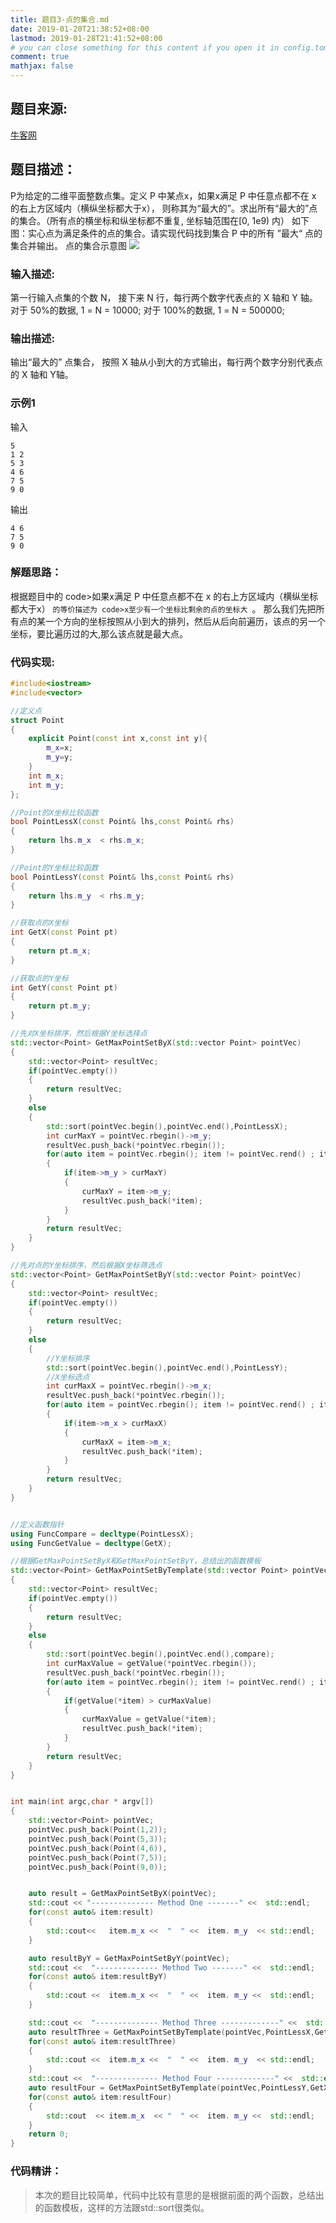 ```yaml
---
title: 题目3-点的集合.md
date: 2019-01-20T21:38:52+08:00
lastmod: 2019-01-28T21:41:52+08:00
# you can close something for this content if you open it in config.toml.
comment: true
mathjax: false
---
```


## 题目来源:    

[牛客网](https://www.nowcoder.com/questionTerminal/f652bf7904bf4905804fa3bc347fdd2a)

## 题目描述：    

P为给定的二维平面整数点集。定义 P 中某点x，如果x满足 P 中任意点都不在 x 的右上方区域内（横纵坐标都大于x），
则称其为“最大的”。求出所有“最大的”点的集合。（所有点的横坐标和纵坐标都不重复, 坐标轴范围在[0, 1e9) 内）
如下图：实心点为满足条件的点的集合。请实现代码找到集合 P 中的所有 ”最大“ 点的集合并输出。
点的集合示意图
![](https://www.dennisthink.com/image/2019/01/point_position.jpg)

### 输入描述:    

第一行输入点集的个数 N， 接下来 N 行，每行两个数字代表点的 X 轴和 Y 轴。
对于 50%的数据,  1  = N  = 10000;
对于 100%的数据, 1  = N  = 500000;

### 输出描述:    

输出“最大的” 点集合， 按照 X 轴从小到大的方式输出，每行两个数字分别代表点的 X 轴和 Y轴。

### 示例1    

输入

```console {linenos=table}
5
1 2
5 3
4 6
7 5
9 0
```


输出

```console {linenos=table}
4 6
7 5
9 0
```


### 解题思路：    

根据题目中的 code>如果x满足 P 中任意点都不在 x 的右上方区域内（横纵坐标都大于x） ```的等价描述为 code>x至少有一个坐标比剩余的点的坐标大 ```。
那么我们先把所有点的某一个方向的坐标按照从小到大的排列，然后从后向前遍历，该点的另一个坐标，要比遍历过的大,那么该点就是最大点。

### 代码实现:    

```cpp {linenos=table}
#include<iostream>
#include<vector>

//定义点
struct Point
{
    explicit Point(const int x,const int y){
        m_x=x;
        m_y=y;
    }
    int m_x;
    int m_y;
};

//Point的X坐标比较函数
bool PointLessX(const Point& lhs,const Point& rhs)
{
    return lhs.m_x  < rhs.m_x;
}

//Point的Y坐标比较函数
bool PointLessY(const Point& lhs,const Point& rhs)
{
    return lhs.m_y  < rhs.m_y;
}

//获取点的X坐标
int GetX(const Point pt)
{
    return pt.m_x;
}

//获取点的Y坐标
int GetY(const Point pt)
{
    return pt.m_y;
}

//先对X坐标排序，然后根据Y坐标选择点
std::vector<Point> GetMaxPointSetByX(std::vector Point> pointVec)
{
    std::vector<Point> resultVec;
    if(pointVec.empty())
    {
        return resultVec;
    }
    else
    {
        std::sort(pointVec.begin(),pointVec.end(),PointLessX);
        int curMaxY = pointVec.rbegin()->m_y;
        resultVec.push_back(*pointVec.rbegin());
        for(auto item = pointVec.rbegin(); item != pointVec.rend() ; item++)
        {
            if(item->m_y > curMaxY)
            {
                curMaxY = item->m_y;
                resultVec.push_back(*item);
            }
        }
        return resultVec;
    }
}

//先对点的Y坐标排序，然后根据X坐标筛选点
std::vector<Point> GetMaxPointSetByY(std::vector Point> pointVec)
{
    std::vector<Point> resultVec;
    if(pointVec.empty())
    {
        return resultVec;
    }
    else
    {
        //Y坐标排序
        std::sort(pointVec.begin(),pointVec.end(),PointLessY);
        //X坐标选点
        int curMaxX = pointVec.rbegin()->m_x;
        resultVec.push_back(*pointVec.rbegin());
        for(auto item = pointVec.rbegin(); item != pointVec.rend() ; item++)
        {
            if(item->m_x > curMaxX)
            {
                curMaxX = item->m_x;
                resultVec.push_back(*item);
            }
        }
        return resultVec;
    }
}


//定义函数指针
using FuncCompare = decltype(PointLessX);
using FuncGetValue = decltype(GetX); 

//根据GetMaxPointSetByX和GetMaxPointSetByY，总结出的函数模板
std::vector<Point> GetMaxPointSetByTemplate(std::vector Point> pointVec,FuncCompare compare,FuncGetValue getValue)
{
    std::vector<Point> resultVec;
    if(pointVec.empty())
    {
        return resultVec;
    }
    else
    {
        std::sort(pointVec.begin(),pointVec.end(),compare);
        int curMaxValue = getValue(*pointVec.rbegin());
        resultVec.push_back(*pointVec.rbegin());
        for(auto item = pointVec.rbegin(); item != pointVec.rend() ; item++)
        {
            if(getValue(*item) > curMaxValue)
            {
                curMaxValue = getValue(*item);
                resultVec.push_back(*item);
            }
        }
        return resultVec;
    }
}


int main(int argc,char * argv[])
{
    std::vector<Point> pointVec;
    pointVec.push_back(Point(1,2));
    pointVec.push_back(Point(5,3));
    pointVec.push_back(Point(4,6)),
    pointVec.push_back(Point(7,5));
    pointVec.push_back(Point(9,0));


    auto result = GetMaxPointSetByX(pointVec);
    std::cout << "-------------- Method One -------" <<  std::endl;
    for(const auto& item:result)
    {
        std::cout<<   item.m_x <<  "  " <<  item. m_y  << std::endl;
    }

    auto resultByY = GetMaxPointSetByY(pointVec);
    std::cout <<  "-------------- Method Two -------" <<  std::endl;
    for(const auto& item:resultByY)
    {
        std::cout <<  item.m_x <<  "  " <<  item. m_y <<  std::endl;
    }

    std::cout <<  "-------------- Method Three -------------" <<  std::endl;
    auto resultThree = GetMaxPointSetByTemplate(pointVec,PointLessX,GetY);
    for(const auto& item:resultThree)
    {
        std::cout <<  item.m_x <<  "  " <<  item. m_y  << std::endl;
    }
    std::cout <<  "-------------- Method Four -------------" <<  std::endl;
    auto resultFour = GetMaxPointSetByTemplate(pointVec,PointLessY,GetX);
    for(const auto& item:resultFour)
    {
        std::cout  << item.m_x  << "  " <<  item. m_y <<  std::endl;
    }
    return 0;
}
```

### 代码精讲：    


>本次的题目比较简单，代码中比较有意思的是根据前面的两个函数，总结出的函数模板，这样的方法跟std::sort很类似。